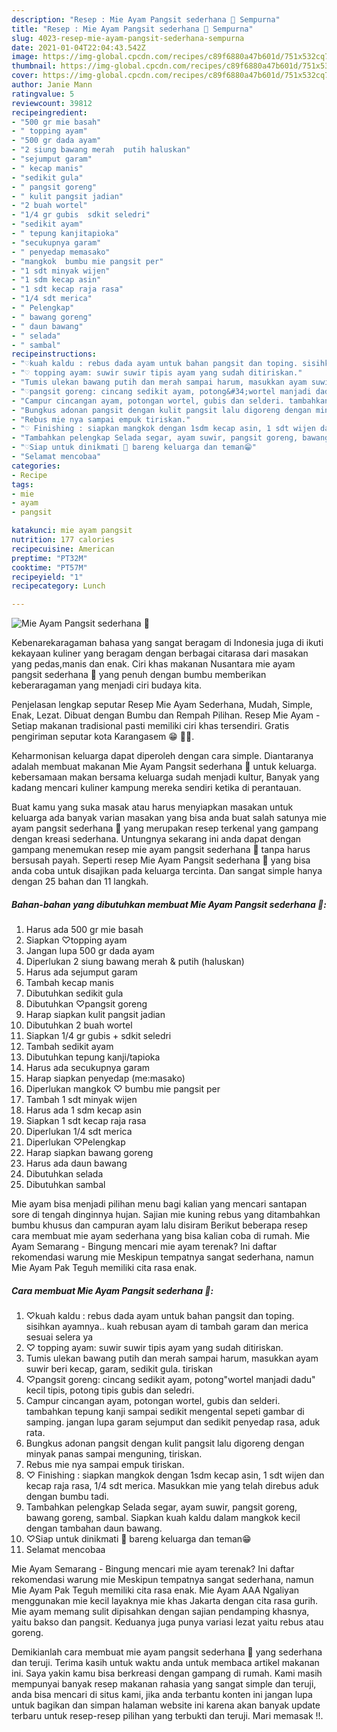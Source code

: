```yaml
---
description: "Resep : Mie Ayam Pangsit sederhana 🍲 Sempurna"
title: "Resep : Mie Ayam Pangsit sederhana 🍲 Sempurna"
slug: 4023-resep-mie-ayam-pangsit-sederhana-sempurna
date: 2021-01-04T22:04:43.542Z
image: https://img-global.cpcdn.com/recipes/c89f6880a47b601d/751x532cq70/mie-ayam-pangsit-sederhana-🍲-foto-resep-utama.jpg
thumbnail: https://img-global.cpcdn.com/recipes/c89f6880a47b601d/751x532cq70/mie-ayam-pangsit-sederhana-🍲-foto-resep-utama.jpg
cover: https://img-global.cpcdn.com/recipes/c89f6880a47b601d/751x532cq70/mie-ayam-pangsit-sederhana-🍲-foto-resep-utama.jpg
author: Janie Mann
ratingvalue: 5
reviewcount: 39812
recipeingredient:
- "500 gr mie basah"
- " topping ayam"
- "500 gr dada ayam"
- "2 siung bawang merah  putih haluskan"
- "sejumput garam"
- " kecap manis"
- "sedikit gula"
- " pangsit goreng"
- " kulit pangsit jadian"
- "2 buah wortel"
- "1/4 gr gubis  sdkit seledri"
- "sedikit ayam"
- " tepung kanjitapioka"
- "secukupnya garam"
- " penyedap memasako"
- "mangkok  bumbu mie pangsit per"
- "1 sdt minyak wijen"
- "1 sdm kecap asin"
- "1 sdt kecap raja rasa"
- "1/4 sdt merica"
- " Pelengkap"
- " bawang goreng"
- " daun bawang"
- " selada"
- " sambal"
recipeinstructions:
- "♡kuah kaldu : rebus dada ayam untuk bahan pangsit dan toping. sisihkan ayamnya.. kuah rebusan ayam di tambah garam dan merica sesuai selera ya"
- "♡ topping ayam: suwir suwir tipis ayam yang sudah ditiriskan."
- "Tumis ulekan bawang putih dan merah sampai harum, masukkan ayam suwir beri kecap, garam, sedikit gula. tiriskan"
- "♡pangsit goreng: cincang sedikit ayam, potong&#34;wortel manjadi dadu&#34; kecil tipis, potong tipis gubis dan seledri."
- "Campur cincangan ayam, potongan wortel, gubis dan selderi. tambahkan tepung kanji sampai sedikit mengental sepeti gambar di samping. jangan lupa garam sejumput dan sedikit penyedap rasa, aduk rata."
- "Bungkus adonan pangsit dengan kulit pangsit lalu digoreng dengan minyak panas sampai menguning, tiriskan."
- "Rebus mie nya sampai empuk tiriskan."
- "♡ Finishing : siapkan mangkok dengan 1sdm kecap asin, 1 sdt wijen dan kecap raja rasa, 1/4 sdt merica. Masukkan mie yang telah direbus aduk dengan bumbu tadi."
- "Tambahkan pelengkap Selada segar, ayam suwir, pangsit goreng, bawang goreng, sambal. Siapkan kuah kaldu dalam mangkok kecil dengan tambahan daun bawang."
- "♡Siap untuk dinikmati 🍲 bareng keluarga dan teman😁"
- "Selamat mencobaa"
categories:
- Recipe
tags:
- mie
- ayam
- pangsit

katakunci: mie ayam pangsit 
nutrition: 177 calories
recipecuisine: American
preptime: "PT32M"
cooktime: "PT57M"
recipeyield: "1"
recipecategory: Lunch

---
```



![Mie Ayam Pangsit sederhana 🍲](https://img-global.cpcdn.com/recipes/c89f6880a47b601d/751x532cq70/mie-ayam-pangsit-sederhana-🍲-foto-resep-utama.jpg)

Kebenarekaragaman bahasa yang sangat beragam di Indonesia juga di ikuti kekayaan kuliner yang beragam dengan berbagai citarasa dari masakan yang pedas,manis dan enak. Ciri khas makanan Nusantara mie ayam pangsit sederhana 🍲 yang penuh dengan bumbu memberikan keberaragaman yang menjadi ciri budaya kita.


Penjelasan lengkap seputar Resep Mie Ayam Sederhana, Mudah, Simple, Enak, Lezat. Dibuat dengan Bumbu dan Rempah Pilihan. Resep Mie Ayam - Setiap makanan tradisional pasti memiliki ciri khas tersendiri. Gratis pengiriman seputar kota Karangasem 😁 🛵💨.

Keharmonisan keluarga dapat diperoleh dengan cara simple. Diantaranya adalah membuat makanan Mie Ayam Pangsit sederhana 🍲 untuk keluarga. kebersamaan makan bersama keluarga sudah menjadi kultur, Banyak yang kadang mencari kuliner kampung mereka sendiri ketika di perantauan.

Buat kamu yang suka masak atau harus menyiapkan masakan untuk keluarga ada banyak varian masakan yang bisa anda buat salah satunya mie ayam pangsit sederhana 🍲 yang merupakan resep terkenal yang gampang dengan kreasi sederhana. Untungnya sekarang ini anda dapat dengan gampang menemukan resep mie ayam pangsit sederhana 🍲 tanpa harus bersusah payah.
Seperti resep Mie Ayam Pangsit sederhana 🍲 yang bisa anda coba untuk disajikan pada keluarga tercinta. Dan sangat simple hanya dengan 25 bahan dan 11 langkah.


<!--inarticleads1-->

##### Bahan-bahan yang dibutuhkan membuat Mie Ayam Pangsit sederhana 🍲:

1. Harus ada 500 gr mie basah
1. Siapkan  ♡topping ayam
1. Jangan lupa 500 gr dada ayam
1. Diperlukan 2 siung bawang merah &amp; putih (haluskan)
1. Harus ada sejumput garam
1. Tambah  kecap manis
1. Dibutuhkan sedikit gula
1. Dibutuhkan  ♡pangsit goreng
1. Harap siapkan  kulit pangsit jadian
1. Dibutuhkan 2 buah wortel
1. Siapkan 1/4 gr gubis + sdkit seledri
1. Tambah sedikit ayam
1. Dibutuhkan  tepung kanji/tapioka
1. Harus ada secukupnya garam
1. Harap siapkan  penyedap (me:masako)
1. Diperlukan mangkok ♡ bumbu mie pangsit per
1. Tambah 1 sdt minyak wijen
1. Harus ada 1 sdm kecap asin
1. Siapkan 1 sdt kecap raja rasa
1. Diperlukan 1/4 sdt merica
1. Diperlukan  ♡Pelengkap
1. Harap siapkan  bawang goreng
1. Harus ada  daun bawang
1. Dibutuhkan  selada
1. Dibutuhkan  sambal


Mie ayam bisa menjadi pilihan menu bagi kalian yang mencari santapan sore di tengah dinginnya hujan. Sajian mie kuning rebus yang ditambahkan bumbu khusus dan campuran ayam lalu disiram Berikut beberapa resep cara membuat mie ayam sederhana yang bisa kalian coba di rumah. Mie Ayam Semarang - Bingung mencari mie ayam terenak? Ini daftar rekomendasi warung mie Meskipun tempatnya sangat sederhana, namun Mie Ayam Pak Teguh memiliki cita rasa enak. 

<!--inarticleads2-->

##### Cara membuat  Mie Ayam Pangsit sederhana 🍲:

1. ♡kuah kaldu : rebus dada ayam untuk bahan pangsit dan toping. sisihkan ayamnya.. kuah rebusan ayam di tambah garam dan merica sesuai selera ya
1. ♡ topping ayam: suwir suwir tipis ayam yang sudah ditiriskan.
1. Tumis ulekan bawang putih dan merah sampai harum, masukkan ayam suwir beri kecap, garam, sedikit gula. tiriskan
1. ♡pangsit goreng: cincang sedikit ayam, potong&#34;wortel manjadi dadu&#34; kecil tipis, potong tipis gubis dan seledri.
1. Campur cincangan ayam, potongan wortel, gubis dan selderi. tambahkan tepung kanji sampai sedikit mengental sepeti gambar di samping. jangan lupa garam sejumput dan sedikit penyedap rasa, aduk rata.
1. Bungkus adonan pangsit dengan kulit pangsit lalu digoreng dengan minyak panas sampai menguning, tiriskan.
1. Rebus mie nya sampai empuk tiriskan.
1. ♡ Finishing : siapkan mangkok dengan 1sdm kecap asin, 1 sdt wijen dan kecap raja rasa, 1/4 sdt merica. Masukkan mie yang telah direbus aduk dengan bumbu tadi.
1. Tambahkan pelengkap Selada segar, ayam suwir, pangsit goreng, bawang goreng, sambal. Siapkan kuah kaldu dalam mangkok kecil dengan tambahan daun bawang.
1. ♡Siap untuk dinikmati 🍲 bareng keluarga dan teman😁
1. Selamat mencobaa


Mie Ayam Semarang - Bingung mencari mie ayam terenak? Ini daftar rekomendasi warung mie Meskipun tempatnya sangat sederhana, namun Mie Ayam Pak Teguh memiliki cita rasa enak. Mie Ayam AAA Ngaliyan menggunakan mie kecil layaknya mie khas Jakarta dengan cita rasa gurih. Mie ayam memang sulit dipisahkan dengan sajian pendamping khasnya, yaitu bakso dan pangsit. Keduanya juga punya variasi lezat yaitu rebus atau goreng. 

Demikianlah cara membuat mie ayam pangsit sederhana 🍲 yang sederhana dan teruji. Terima kasih untuk waktu anda untuk membaca artikel makanan ini. Saya yakin kamu bisa berkreasi dengan gampang di rumah. Kami masih mempunyai banyak resep makanan rahasia yang sangat simple dan teruji, anda bisa mencari di situs kami, jika anda terbantu konten ini jangan lupa untuk bagikan dan simpan halaman website ini karena akan banyak update terbaru untuk resep-resep pilihan yang terbukti dan teruji. Mari memasak !!. 
